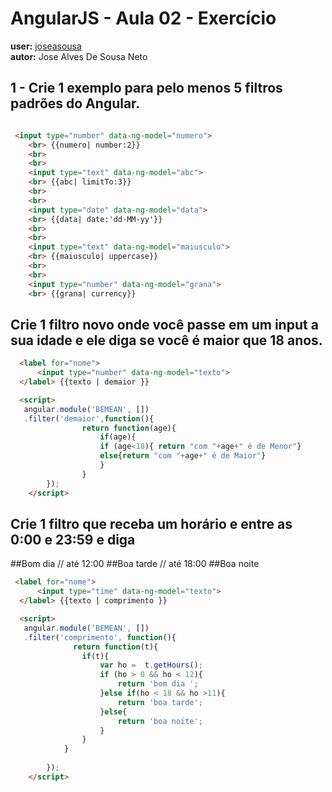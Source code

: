 # AngularJS - Aula 02 - Exercício
**user:** [joseasousa](https://github.com/joseasousa/)  
**autor:** Jose Alves De Sousa Neto

## 1 - Crie 1 exemplo para pelo menos 5 filtros padrões do Angular.

```html

 <input type="number" data-ng-model="numero">
    <br> {{numero| number:2}}
    <br>
    <br>
    <input type="text" data-ng-model="abc">
    <br> {{abc| limitTo:3}}
    <br>
    <br>
    <input type="date" data-ng-model="data">
    <br> {{data| date:'dd-MM-yy'}}
    <br>
    <br>
    <input type="text" data-ng-model="maiusculo">
    <br> {{maiusculo| uppercase}}
    <br>
    <br>
    <input type="number" data-ng-model="grana">
    <br> {{grana| currency}}

```

## Crie 1 filtro novo onde você passe em um input a sua idade e ele diga se você é maior que 18 anos.


```html
  <label for="nome">
      <input type="number" data-ng-model="texto">
  </label> {{texto | demaior }}

  <script>
   angular.module('BEMEAN', [])
   .filter('demaior',function(){
                return function(age){
                    if(age){ 
                    if (age<18){ return "com "+age+" é de Menor"}
                    else{return "com "+age+" é de Maior"}
                    }
                }
        });
	</script>
```

## Crie 1 filtro que receba um horário e entre as 0:00 e 23:59 e diga
##Bom dia // até 12:00
##Boa tarde  // até 18:00
##Boa noite  


```html
 <label for="nome">
      <input type="time" data-ng-model="texto">
  </label> {{texto | comprimento }}

  <script>
   angular.module('BEMEAN', [])
   .filter('comprimento', function(){
              return function(t){
                if(t){
                    var ho =  t.getHours();
                    if (ho > 0 && ho < 12){
                        return 'bom dia ';
                    }else if(ho < 18 && ho >11){
                        return 'boa tarde';
                    }else{
                        return 'boa noite';
                    }
                }
            }
          
        });
	</script>
```